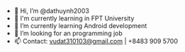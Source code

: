 - 👋 Hi, I’m @dathuynh2003
- 📖 I'm currently learning in FPT University
- 🌱 I’m currently learning Android development
- 💞️ I’m looking for an programming job
- 📫 Contact: vudat310103@gmail.com | +8483 909 5700
